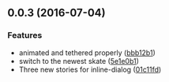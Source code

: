 <a name="0.0.3"></a>
## 0.0.3 (2016-07-04)


### Features

* animated and tethered properly ([bbb12b1](https://aui-team-bot/https://bitbucket.org/atlassian/atlaskit/commits/bbb12b1))
* switch to the newest skate ([5e1e0b1](https://aui-team-bot/https://bitbucket.org/atlassian/atlaskit/commits/5e1e0b1))
* Three new stories for inline-dialog ([01c11fd](https://aui-team-bot/https://bitbucket.org/atlassian/atlaskit/commits/01c11fd))



